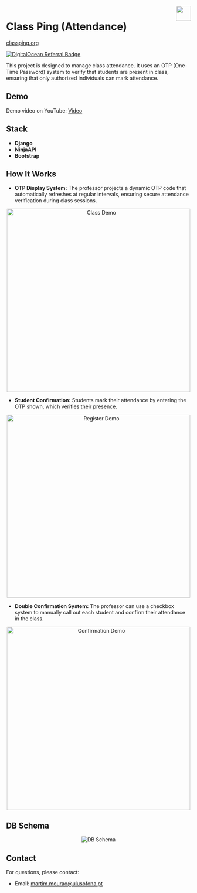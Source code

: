 <img  height="40px" align="right" src="./static/images/logo.png"/>


# Class Ping (Attendance)

[classping.org](https://classping.org/)

[![DigitalOcean Referral Badge](https://web-platforms.sfo2.cdn.digitaloceanspaces.com/WWW/Badge%201.svg)](https://www.digitalocean.com/?refcode=c073df1ac08a&utm_campaign=Referral_Invite&utm_medium=Referral_Program&utm_source=badge)


This project is designed to manage class attendance. 
It uses an OTP (One-Time Password) system to verify that students are present in class, ensuring that only authorized individuals can mark attendance.

## Demo

Demo video on YouTube: [Video](https://youtu.be/g1B3YId71MA)

  
## Stack

- **Django**
- **NinjaAPI** 
- **Bootstrap** 

## How It Works

- **OTP Display System:** The professor projects a dynamic OTP code that automatically refreshes at regular intervals, ensuring secure attendance verification during class sessions.

<p align="center">
    <img src="./demo/class_demo.png" align="center" alt="Class Demo" width="500"/>
</p>

- **Student Confirmation:** Students mark their attendance by entering the OTP shown, which verifies their presence.

<p align="center">
    <img src="./demo/register_demo.png" align="center" alt="Register Demo" width="500"/>
</p>

- **Double Confirmation System:** The professor can use a checkbox system to manually call out each student and confirm their attendance in the class.

<p align="center">
    <img src="./demo/confirmation_demo.png" align="center" alt="Confirmation Demo" width="500"/>
</p>


## DB Schema

<p align="center">
    <img src="./myapp_models.png" align="center" alt="DB Schema"/>
</p>


## Contact

For questions, please contact:
- Email: martim.mourao@ulusofona.pt